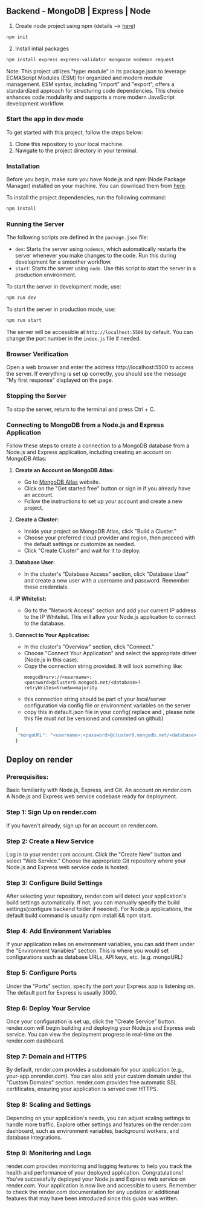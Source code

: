 ## Backend - MongoDB | Express | Node

1. Create node project using npm (details --> [here](https://nodesource.com/blog/an-absolute-beginners-guide-to-using-npm/))

```bash
npm init
```

2. Install intial packages

```bash
npm install express express-validator mongoose nodemon request
```

Note: This project utilizes "type: module" in its package.json to leverage ECMAScript Modules (ESM) for organized and modern module management. ESM syntax, including "import" and "export", offers a standardized approach for structuring code dependencies. This choice enhances code modularity and supports a more modern JavaScript development workflow.

### Start the app in dev mode

To get started with this project, follow the steps below:

1. Clone this repository to your local machine.
2. Navigate to the project directory in your terminal.

### Installation

Before you begin, make sure you have Node.js and npm (Node Package Manager) installed on your machine. You can download them from [here](https://nodejs.org/).

To install the project dependencies, run the following command:

```bash
npm install
```

### Running the Server

The following scripts are defined in the `package.json` file:

- `dev`: Starts the server using `nodemon`, which automatically restarts the server whenever you make changes to the code. Run this during development for a smoother workflow.
- `start`: Starts the server using `node`. Use this script to start the server in a production environment.

To start the server in development mode, use:

```bash
npm run dev
```

To start the server in production mode, use:

```bash
npm run start
```

The server will be accessible at `http://localhost:5500` by default. You can change the port number in the `index.js` file if needed.

### Browser Verification

Open a web browser and enter the address http://localhost:5500 to access the server. If everything is set up correctly, you should see the message "My first response" displayed on the page.

### Stopping the Server

To stop the server, return to the terminal and press Ctrl + C.

### Connecting to MongoDB from a Node.js and Express Application

Follow these steps to create a connection to a MongoDB database from a Node.js and Express application, including creating an account on MongoDB Atlas:

1. **Create an Account on MongoDB Atlas:**

   - Go to [MongoDB Atlas](https://www.mongodb.com/cloud/atlas) website.
   - Click on the "Get started free" button or sign in if you already have an account.
   - Follow the instructions to set up your account and create a new project.

2. **Create a Cluster:**

   - Inside your project on MongoDB Atlas, click "Build a Cluster."
   - Choose your preferred cloud provider and region, then proceed with the default settings or customize as needed.
   - Click "Create Cluster" and wait for it to deploy.

3. **Database User:**

   - In the cluster's "Database Access" section, click "Database User" and create a new user with a username and password. Remember these credentials.

4. **IP Whitelist:**

   - Go to the "Network Access" section and add your current IP address to the IP Whitelist. This will allow your Node.js application to connect to the database.

5. **Connect to Your Application:**

   - In the cluster's "Overview" section, click "Connect."
   - Choose "Connect Your Application" and select the appropriate driver (Node.js in this case).
   - Copy the connection string provided. It will look something like:
     ```
     mongodb+srv://<username>:<password>@cluster0.mongodb.net/<database>?retryWrites=true&w=majority
     ```
   - this connection string should be part of your local/server configuration via config file or environment variables on the server
   - copy this in default.json file in your config( replace <username> and <password with your credendial>, please note this file must not be versioned and commited on github)

   ```javascript
   {
   	"mongoURL": "<username>:<password>@cluster0.mongodb.net/<database>?retryWrites=true&w=majority"
   }

   ```

## Deploy on render

### Prerequisites:

Basic familiarity with Node.js, Express, and Git.
An account on render.com.
A Node.js and Express web service codebase ready for deployment.

### Step 1: Sign Up on render.com

If you haven't already, sign up for an account on render.com.

### Step 2: Create a New Service

Log in to your render.com account.
Click the "Create New" button and select "Web Service."
Choose the appropriate Git repository where your Node.js and Express web service code is hosted.

### Step 3: Configure Build Settings

After selecting your repository, render.com will detect your application's build settings automatically. If not, you can manually specify the build settings(configure backend folder if needed).
For Node.js applications, the default build command is usually npm install && npm start.

### Step 4: Add Environment Variables

If your application relies on environment variables, you can add them under the "Environment Variables" section. This is where you would set configurations such as database URLs, API keys, etc. (e.g. mongoURL)

### Step 5: Configure Ports

Under the "Ports" section, specify the port your Express app is listening on. The default port for Express is usually 3000.

### Step 6: Deploy Your Service

Once your configuration is set up, click the "Create Service" button.
render.com will begin building and deploying your Node.js and Express web service.
You can view the deployment progress in real-time on the render.com dashboard.

### Step 7: Domain and HTTPS

By default, render.com provides a subdomain for your application (e.g., your-app.onrender.com). You can also add your custom domain under the "Custom Domains" section.
render.com provides free automatic SSL certificates, ensuring your application is served over HTTPS.

### Step 8: Scaling and Settings

Depending on your application's needs, you can adjust scaling settings to handle more traffic.
Explore other settings and features on the render.com dashboard, such as environment variables, background workers, and database integrations.

### Step 9: Monitoring and Logs

render.com provides monitoring and logging features to help you track the health and performance of your deployed application.
Congratulations! You've successfully deployed your Node.js and Express web service on render.com. Your application is now live and accessible to users. Remember to check the render.com documentation for any updates or additional features that may have been introduced since this guide was written.
